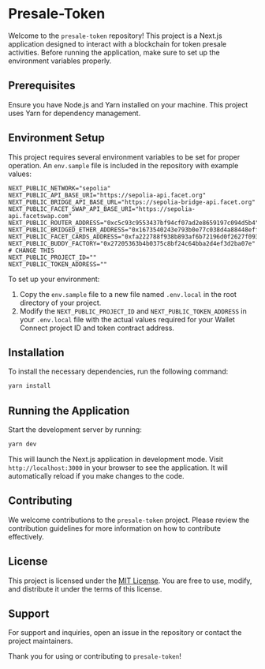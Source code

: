 # Presale-Token

Welcome to the `presale-token` repository! This project is a Next.js application designed to interact with a blockchain for token presale activities. Before running the application, make sure to set up the environment variables properly.

## Prerequisites

Ensure you have Node.js and Yarn installed on your machine. This project uses Yarn for dependency management.

## Environment Setup

This project requires several environment variables to be set for proper operation. An `env.sample` file is included in the repository with example values:

```env
NEXT_PUBLIC_NETWORK="sepolia"
NEXT_PUBLIC_API_BASE_URI="https://sepolia-api.facet.org"
NEXT_PUBLIC_BRIDGE_API_BASE_URL="https://sepolia-bridge-api.facet.org"
NEXT_PUBLIC_FACET_SWAP_API_BASE_URI="https://sepolia-api.facetswap.com"
NEXT_PUBLIC_ROUTER_ADDRESS="0xc5c93c9553437bf94cf07ad2e8659197c094d5b4"
NEXT_PUBLIC_BRIDGED_ETHER_ADDRESS="0x1673540243e793b0e77c038d4a88448eff524dce"
NEXT_PUBLIC_FACET_CARDS_ADDRESS="0xfa222788f938b893af6b72196d0f2627f0939196"
NEXT_PUBLIC_BUDDY_FACTORY="0x27205363b4b0375c8bf24c64bba2d4ef3d2ba07e"
# CHANGE THIS
NEXT_PUBLIC_PROJECT_ID=""
NEXT_PUBLIC_TOKEN_ADDRESS=""
```

To set up your environment:

1. Copy the `env.sample` file to a new file named `.env.local` in the root directory of your project.
2. Modify the `NEXT_PUBLIC_PROJECT_ID` and `NEXT_PUBLIC_TOKEN_ADDRESS` in your `.env.local` file with the actual values required for your Wallet Connect project ID and token contract address.

## Installation

To install the necessary dependencies, run the following command:

```bash
yarn install
```

## Running the Application

Start the development server by running:

```bash
yarn dev
```

This will launch the Next.js application in development mode. Visit `http://localhost:3000` in your browser to see the application. It will automatically reload if you make changes to the code.

## Contributing

We welcome contributions to the `presale-token` project. Please review the contribution guidelines for more information on how to contribute effectively.

## License

This project is licensed under the [MIT License](LICENSE.md). You are free to use, modify, and distribute it under the terms of this license.

## Support

For support and inquiries, open an issue in the repository or contact the project maintainers.

Thank you for using or contributing to `presale-token`!
